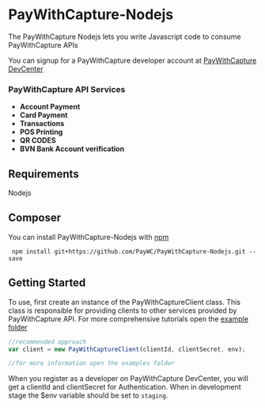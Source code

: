 # PayWithCapture-Nodejs
The PayWithCapture Nodejs lets you write Javascript code to consume PayWithCapture APIs

You can signup for a PayWithCapture developer account at [PayWithCapture DevCenter](https://pwcdevcenter.herokuapp.com)

### PayWithCapture API Services
+ __Account Payment__
+ __Card Payment__
+ __Transactions__
+ __POS Printing__
+ __QR CODES__
+ __BVN Bank Account verification__

## Requirements
Nodejs

## Composer
You can install PayWithCapture-Nodejs with [npm](https://www.npmjs.com/)
```
 npm install git+https://github.com/PayWC/PayWithCapture-Nodejs.git --save
```

## Getting Started
To use, first create an instance of the PayWithCaptureClient class. This class is responsible for
providing clients to other services provided by PayWithCapture API. For more comprehensive tutorials
open the [example folder](https://github.com/PayWC/PayWithCapture-Nodejs/tree/master/examples)

```Javascript
//recommended approach
var client = new PayWithCaptureClient(clientId, clientSecret, env);

//for more information open the examples folder
```
When you register as a developer on PayWithCapture DevCenter, you will get a clientId and clientSecret
for Authentication. When in development stage the $env variable should be set to `staging`.
